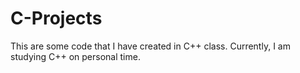 # C-Projects
This are some code that I have created in C++ class. Currently, I am studying C++ on personal time.
